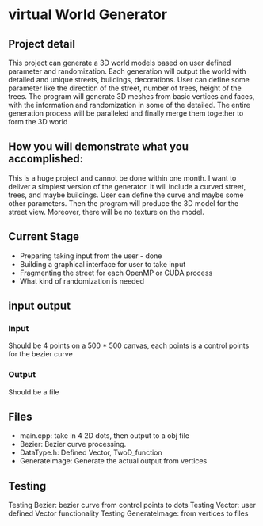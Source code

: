 # virtual World Generator
## Project detail
This project can generate a 3D world models based on user defined parameter and randomization. Each generation will output the world with detailed and unique streets, buildings, decorations. User can define some parameter like the direction of the street, number of trees, height of the trees. The program will generate 3D meshes from basic vertices and faces, with the information and randomization in some of the detailed. The entire generation process will be paralleled and finally merge them together to form the 3D world
## How you will demonstrate what you accomplished: 
This is a huge project and cannot be done within one month. I want to deliver a simplest version of the generator. It will include a curved street, trees, and maybe buildings. User can define the curve and maybe some other parameters. Then the program will produce the 3D model for the street view. Moreover, there will be no texture on the model.
## Current Stage
 * Preparing taking input from the user - done
 * Building a graphical interface for user to take input
 * Fragmenting the street for each OpenMP or CUDA process
 * What kind of randomization is needed 
## input output
### Input 
Should be 4 points on a 500 * 500 canvas, each points is a control points for the bezier curve
### Output
Should be a file
## Files
* main.cpp: take in 4 2D dots, then output to a obj file
* Bezier: Bezier curve processing.
* DataType.h: Defined Vector, TwoD_function
* GenerateImage: Generate the actual output from vertices
## Testing
Testing Bezier: bezier curve from control points to dots
Testing Vector: user defined Vector functionality
Testing GenerateImage: from vertices to files
